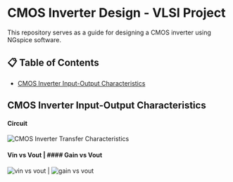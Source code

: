 # CMOS Inverter Design - VLSI Project

This repository serves as a guide for designing a CMOS inverter using NGspice software.

## 📋 Table of Contents
- [CMOS Inverter Input-Output Characteristics](#vinvsvut)

## CMOS Inverter Input-Output Characteristics
#### Circuit
![CMOS Inverter Transfer Characteristics](https://github.com/maduwanthasl/Cmos-inverter-design-VLSI-project/blob/main/second_test/inv_vtc.png?raw=true)
#### Vin vs Vout | #### Gain vs Vout
![vin vs vout](https://github.com/maduwanthasl/Cmos-inverter-design-VLSI-project/blob/main/second_test/Vin%20vs%20vout.png?raw=true) | ![gain vs vout](https://github.com/maduwanthasl/Cmos-inverter-design-VLSI-project/blob/main/second_test/gain%20vs%20vout.png?raw=true)
